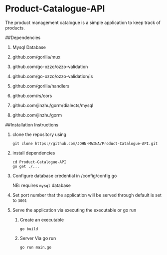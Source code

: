 # Product-Catalogue-API
The product management catalogue is a simple application to keep track of products.

##Dependencies

1. Mysql Database

1. github.com/gorilla/mux

1. github.com/go-ozzo/ozzo-validation

1. github.com/go-ozzo/ozzo-validation/is

1. github.com/gorilla/handlers

1. github.com/rs/cors

1. github.com/jinzhu/gorm/dialects/mysql

1. github.com/jinzhu/gorm

##Installation Instructions

1. clone the repository using

    `git clone https://github.com/JOHN-MAINA/Product-Catalogue-API.git`

1. install dependencies

    ```
    cd Product-Catalogue-API
    go get ./...
    
    ```

1. Configure database credential in /config/config.go

    NB: requires `mysql` database

1. Set port number that the application will be served through default is set to `3001`

1. Serve the application via executing the executable or go run
    1. Create an executable 
    
        `go build`
        
    1. Server Via go run
    
        `go run main.go`
